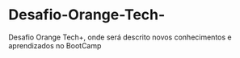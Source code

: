 # Desafio-Orange-Tech-
Desafio Orange Tech+, onde será descrito novos conhecimentos e aprendizados no BootCamp
